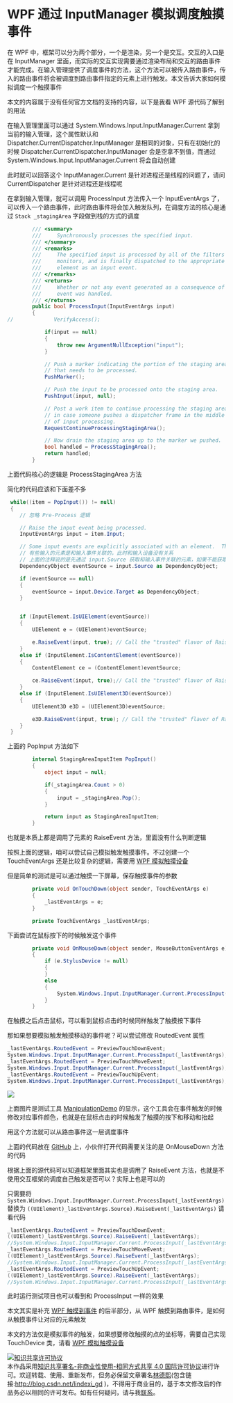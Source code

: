 # WPF 通过 InputManager 模拟调度触摸事件

在 WPF 中，框架可以分为两个部分，一个是渲染，另一个是交互。交互的入口是在 InputManager 里面，而实际的交互实现需要通过渲染布局和交互的路由事件才能完成。在输入管理提供了调度事件的方法，这个方法可以被传入路由事件，传入的路由事件将会被调度到路由事件指定的元素上进行触发。本文告诉大家如何模拟调度一个触摸事件

<!--more-->
<!-- CreateTime:5/23/2020 10:27:24 AM -->

<!-- 发布 -->

本文的内容属于没有任何官方文档的支持的内容，以下是我看 WPF 源代码了解到的用法

在输入管理里面可以通过 System.Windows.Input.InputManager.Current 拿到当前的输入管理，这个属性默认和 Dispatcher.CurrentDispatcher.InputManager 是相同的对象，只有在初始化的时候 Dispatcher.CurrentDispatcher.InputManager 会是空拿不到值，而通过 System.Windows.Input.InputManager.Current 将会自动创建

此时就可以回答这个 InputManager.Current 是针对进程还是线程的问题了，请问 CurrentDispatcher 是针对进程还是线程呢

在拿到输入管理，就可以调用 ProcessInput 方法传入一个 InputEventArgs 了，可以传入一个路由事件，此时路由事件将会加入触发队列，在调度方法的核心是通过  `Stack _stagingArea` 字段做到栈的方式的调度

```csharp
        /// <summary>
        ///     Synchronously processes the specified input.
        /// </summary>
        /// <remarks>
        ///     The specified input is processed by all of the filters and
        ///     monitors, and is finally dispatched to the appropriate
        ///     element as an input event.
        /// </remarks>
        /// <returns>
        ///     Whether or not any event generated as a consequence of this
        ///     event was handled.
        /// </returns>
        public bool ProcessInput(InputEventArgs input)
        {
//             VerifyAccess();

            if(input == null)
            {
                throw new ArgumentNullException("input");
            }

            // Push a marker indicating the portion of the staging area
            // that needs to be processed.
            PushMarker();

            // Push the input to be processed onto the staging area.
            PushInput(input, null);

            // Post a work item to continue processing the staging area
            // in case someone pushes a dispatcher frame in the middle
            // of input processing.
            RequestContinueProcessingStagingArea();

            // Now drain the staging area up to the marker we pushed.
            bool handled = ProcessStagingArea();
            return handled;
        }
```

上面代码核心的逻辑是 ProcessStagingArea 方法

简化的代码应该和下面差不多

```csharp
 while((item = PopInput()) != null)
 {
    // 忽略 Pre-Process 逻辑

    // Raise the input event being processed.
    InputEventArgs input = item.Input;

    // Some input events are explicitly associated with an element.  Those that are not are associated with the target of the input device for this event.
    // 有些输入的元素是和输入事件关联的，此时和输入设备没有关系
    // 上面的注释说的是先通过 input.Source 获取和输入事件关联的元素，如果不能获取到，那么也许输入元素是和输入设备关联的，尝试从输入设备获取
    DependencyObject eventSource = input.Source as DependencyObject;

    if (eventSource == null)
    {
        eventSource = input.Device.Target as DependencyObject;
    }


    if (InputElement.IsUIElement(eventSource))
    {
        UIElement e = (UIElement)eventSource;

        e.RaiseEvent(input, true); // Call the "trusted" flavor of RaiseEvent. 
    }
    else if (InputElement.IsContentElement(eventSource))
    {
        ContentElement ce = (ContentElement)eventSource;

        ce.RaiseEvent(input, true);// Call the "trusted" flavor of RaiseEvent.
    }
    else if (InputElement.IsUIElement3D(eventSource))
    {
        UIElement3D e3D = (UIElement3D)eventSource;

        e3D.RaiseEvent(input, true); // Call the "trusted" flavor of RaiseEvent
    }    
 }
```

上面的 PopInput 方法如下

```csharp
        internal StagingAreaInputItem PopInput()
        {
            object input = null;

            if(_stagingArea.Count > 0)
            {
                input = _stagingArea.Pop();
            }

            return input as StagingAreaInputItem;
        }
```

也就是本质上都是调用了元素的 RaiseEvent 方法，里面没有什么判断逻辑

按照上面的逻辑，咱可以尝试自己模拟触发触摸事件。不过创建一个 TouchEventArgs 还是比较复杂的逻辑，需要用 [WPF 模拟触摸设备](https://blog.lindexi.com/post/WPF-%E6%A8%A1%E6%8B%9F%E8%A7%A6%E6%91%B8%E8%AE%BE%E5%A4%87.html )

但是简单的测试是可以通过触摸一下屏幕，保存触摸事件的参数

```csharp
        private void OnTouchDown(object sender, TouchEventArgs e)
        {
            _lastEventArgs = e;
        }

        private TouchEventArgs _lastEventArgs;
```

下面尝试在鼠标按下的时候触发这个事件

```csharp
        private void OnMouseDown(object sender, MouseButtonEventArgs e)
        {
            if (e.StylusDevice != null)
            {
            }
            else
            {
                System.Windows.Input.InputManager.Current.ProcessInput(_lastEventArgs);
            }
        }
```

在触摸之后点击鼠标，可以看到鼠标点击的时候同样触发了触摸按下事件

那如果想要模拟触发触摸移动的事件呢？可以尝试修改 RoutedEvent 属性

```csharp
_lastEventArgs.RoutedEvent = PreviewTouchDownEvent;
System.Windows.Input.InputManager.Current.ProcessInput(_lastEventArgs);
_lastEventArgs.RoutedEvent = PreviewTouchMoveEvent;
System.Windows.Input.InputManager.Current.ProcessInput(_lastEventArgs);
_lastEventArgs.RoutedEvent = PreviewTouchUpEvent;
System.Windows.Input.InputManager.Current.ProcessInput(_lastEventArgs);
```

<!-- ![](image/WPF 通过 InputManager 模拟调度触摸事件/WPF 通过 InputManager 模拟调度触摸事件.gif) -->

![](http://image.acmx.xyz/lindexi%2FWPF%2520%25E9%2580%259A%25E8%25BF%2587%2520InputManager%2520%25E6%25A8%25A1%25E6%258B%259F%25E8%25B0%2583%25E5%25BA%25A6%25E8%25A7%25A6%25E6%2591%25B8%25E4%25BA%258B%25E4%25BB%25B6.gif)

上面图片是测试工具 [ManipulationDemo](https://github.com/dotnet-campus/ManipulationDemo/) 的显示，这个工具会在事件触发的时候修改对应事件颜色，也就是在鼠标点击的时候触发了触摸的按下和移动和抬起

用这个方法就可以从路由事件这一层调度事件

上面的代码放在 [GitHub](https://github.com/dotnet-campus/ManipulationDemo/tree/7ab5024d30b3174af77e5328f5a6afae8196005f/ManipulationDemo/MainWindow.xaml.cs) 上，小伙伴打开代码需要关注的是 OnMouseDown 方法的代码

根据上面的源代码可以知道框架里面其实也是调用了 RaiseEvent 方法，也就是不使用交互框架的调度自己触发是否可以？实际上也是可以的

只需要将 `System.Windows.Input.InputManager.Current.ProcessInput(_lastEventArgs)` 替换为 `((UIElement)_lastEventArgs.Source).RaiseEvent(_lastEventArgs)` 请看代码

```csharp
_lastEventArgs.RoutedEvent = PreviewTouchDownEvent;
((UIElement)_lastEventArgs.Source).RaiseEvent(_lastEventArgs);
//System.Windows.Input.InputManager.Current.ProcessInput(_lastEventArgs);
_lastEventArgs.RoutedEvent = PreviewTouchMoveEvent;
((UIElement)_lastEventArgs.Source).RaiseEvent(_lastEventArgs);
//System.Windows.Input.InputManager.Current.ProcessInput(_lastEventArgs);
_lastEventArgs.RoutedEvent = PreviewTouchUpEvent;
((UIElement)_lastEventArgs.Source).RaiseEvent(_lastEventArgs);
//System.Windows.Input.InputManager.Current.ProcessInput(_lastEventArgs);
```

此时运行测试项目也可以看到和 ProcessInput 一样的效果

本文其实是补充 [WPF 触摸到事件](https://blog.lindexi.com/post/WPF-%E8%A7%A6%E6%91%B8%E5%88%B0%E4%BA%8B%E4%BB%B6.html ) 的后半部分，从 WPF 触摸到路由事件，是如何从触摸事件让对应的元素触发

本文的方法仅是模拟事件的触发，如果想要修改触摸的点的坐标等，需要自己实现 TouchDevice 类，请看 [WPF 模拟触摸设备](https://blog.lindexi.com/post/WPF-%E6%A8%A1%E6%8B%9F%E8%A7%A6%E6%91%B8%E8%AE%BE%E5%A4%87.html )

<a rel="license" href="http://creativecommons.org/licenses/by-nc-sa/4.0/"><img alt="知识共享许可协议" style="border-width:0" src="https://licensebuttons.net/l/by-nc-sa/4.0/88x31.png" /></a><br />本作品采用<a rel="license" href="http://creativecommons.org/licenses/by-nc-sa/4.0/">知识共享署名-非商业性使用-相同方式共享 4.0 国际许可协议</a>进行许可。欢迎转载、使用、重新发布，但务必保留文章署名[林德熙](http://blog.csdn.net/lindexi_gd)(包含链接:http://blog.csdn.net/lindexi_gd )，不得用于商业目的，基于本文修改后的作品务必以相同的许可发布。如有任何疑问，请与我[联系](mailto:lindexi_gd@163.com)。
